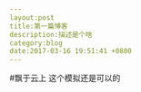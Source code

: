 ```yaml
---
layout:post
title:第一篇博客
description:描述是个啥
category:blog
date:2017-03-16 19:51:41 +0800
---
```


#飘于云上
    这个模拟还是可以的
